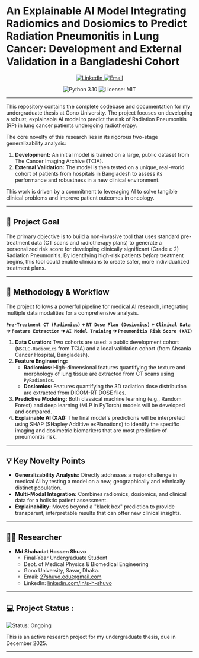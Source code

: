 # An Explainable AI Model Integrating Radiomics and Dosiomics to Predict Radiation Pneumonitis in Lung Cancer: Development and External Validation in a Bangladeshi Cohort


<p align="center">
  <a href="https://www.linkedin.com/in/s-h-shuvo/">
    <img src="https://img.shields.io/badge/LinkedIn-Shahadat Hossen Shuvo-blue?style=for-the-badge&logo=linkedin" alt="LinkedIn">
  </a>
  <a href="mailto:27shuvo.edu@gmail.com">
    <img src="https://img.shields.io/badge/Email-Contact_Me-red?style=for-the-badge&logo=gmail" alt="Email">
  </a>
</p>

<p align="center">
  <img src="https://img.shields.io/badge/Python-3.10-blue.svg?style=flat-square" alt="Python 3.10">
  <img src="https://img.shields.io/badge/License-MIT-yellow.svg?style=flat-square" alt="License: MIT">
</p>

---
<p text-align='justify'>
  

This repository contains the complete codebase and documentation for my undergraduate thesis at Gono University. The project focuses on developing a robust, explainable AI model to predict the risk of Radiation Pneumonitis (RP) in lung cancer patients undergoing radiotherapy.

The core novelty of this research lies in its rigorous two-stage generalizability analysis:
1.  **Development:** An initial model is trained on a large, public dataset from The Cancer Imaging Archive (TCIA).
2.  **External Validation:** The model is then tested on a unique, real-world cohort of patients from hospitals in Bangladesh to assess its performance and robustness in a new clinical environment.

This work is driven by a commitment to leveraging AI to solve tangible clinical problems and improve patient outcomes in oncology.

</p>

---

<p text-align='justify'>

## 🎯 Project Goal

The primary objective is to build a non-invasive tool that uses standard pre-treatment data (CT scans and radiotherapy plans) to generate a personalized risk score for developing clinically significant (Grade ≥ 2) Radiation Pneumonitis. By identifying high-risk patients *before* treatment begins, this tool could enable clinicians to create safer, more individualized treatment plans.
</p>

--- 


## 🔬 Methodology & Workflow

The project follows a powerful pipeline for medical AI research, integrating multiple data modalities for a comprehensive analysis.

**`Pre-Treatment CT (Radiomics)` + `RT Dose Plan (Dosiomics)` + `Clinical Data` ➔ `Feature Extraction` ➔ `AI Model Training` ➔ `Pneumonitis Risk Score (XAI)`**

1.  **Data Curation:** Two cohorts are used: a public development cohort (`NSCLC-Radiomics` from TCIA) and a local validation cohort (from Ahsania Cancer Hospital, Bangladesh).
2.  **Feature Engineering:**
    * **Radiomics:** High-dimensional features quantifying the texture and morphology of lung tissue are extracted from CT scans using `PyRadiomics`.
    * **Dosiomics:** Features quantifying the 3D radiation dose distribution are extracted from DICOM-RT DOSE files.
3.  **Predictive Modeling:** Both classical machine learning (e.g., Random Forest) and deep learning (MLP in PyTorch) models will be developed and compared.
4.  **Explainable AI (XAI):** The final model's predictions will be interpreted using SHAP (SHapley Additive exPlanations) to identify the specific imaging and dosimetric biomarkers that are most predictive of pneumonitis risk.

---


## 💡 Key Novelty Points

* **Generalizability Analysis:** Directly addresses a major challenge in medical AI by testing a model on a new, geographically and ethnically distinct population.
* **Multi-Modal Integration:** Combines radiomics, dosiomics, and clinical data for a holistic patient assessment.
* **Explainability:** Moves beyond a "black box" prediction to provide transparent, interpretable results that can offer new clinical insights.

---


## 👨‍🔬 Researcher

* **Md Shahadat Hossen Shuvo**
    * Final-Year Undergraduate Student
    * Dept. of Medical Physics & Biomedical Engineering
    * Gono University, Savar, Dhaka.
    * Email: [27shuvo.edu@gmail.com](mailto:27shuvo.edu@gmail.com)
    * LinkedIn: [linkedin.com/in/s-h-shuvo](https://www.linkedin.com/in/s-h-shuvo)

---

## 💻 Project Status :  

![Status: Ongoing](https://img.shields.io/badge/Status-Ongoing-brightgreen.svg)

This is an active research project for my undergraduate thesis, due in December 2025.

---

